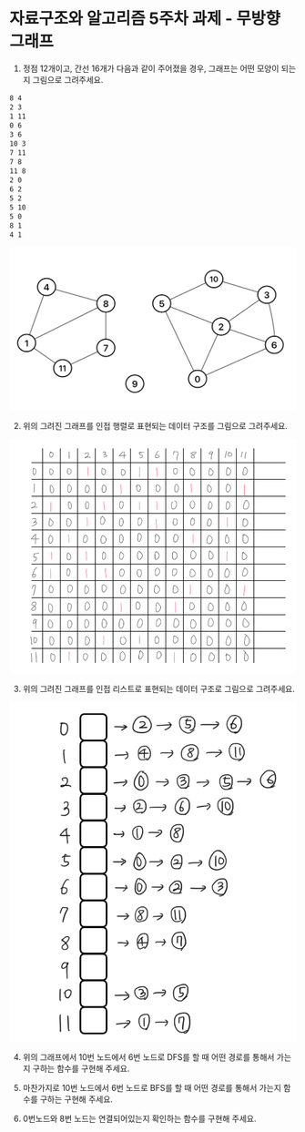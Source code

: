 # 자료구조와 알고리즘 5주차 과제 - 무방향 그래프

1. 정점 12개이고, 간선 16개가 다음과 같이 주어졌을 경우, 그래프는 어떤 모양이 되는지 그림으로 그려주세요.

```
8 4
2 3
1 11
0 6
3 6
10 3
7 11
7 8
11 8
2 0
6 2
5 2
5 10
5 0
8 1
4 1
```
![01-undirected-graph.png](01-undirected-graph.png)

2. 위의 그려진 그래프를 인접 행렬로 표현되는 데이터 구조를 그림으로 그려주세요.

![02-adjacency-matrix.png](02-adjacency-matrix.png)

3. 위의 그려진 그래프를 인접 리스트로 표현되는 데이터 구조로 그림으로
   그려주세요.

![03-adjacency-list.png](03-adjacency-list.png)

4. 위의 그래프에서 10번 노드에서 6번 노드로 DFS를 할 때 어떤 경로를 통해서 가는지 구하는 함수를 구현해 주세요.

5. 마찬가지로 10번 노드에서 6번 노드로 BFS를 할 때 어떤 경로를 통해서 가는지 함수를 구하는 구현해 주세요.

6. 0번노드와 8번 노드는 연결되어있는지 확인하는 함수를 구현해 주세요.

